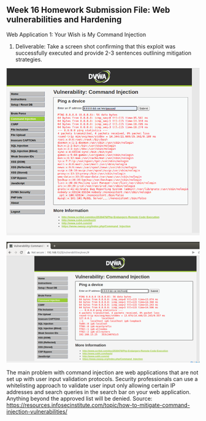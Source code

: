 ## Week 16 Homework Submission File: Web vulnerabilities and Hardening 


Web Application 1: Your Wish is My Command Injection


1. Deliverable: Take a screen shot confirming that this exploit was successfully executed and provide 2-3 sentences outlining mitigation strategies.


![command_injection](images/Command_injection.png)

![command_injection2](images/Command_injection2.png)



The main problem with command injection are web applications that are not set up with  user input validation protocols. Security professionals can use a whitelisting approach to validate user input only allowing certain IP addresses and search queries in the search bar on your web application. Anything beyond the approved list will be denied. Source: https://resources.infosecinstitute.com/topic/how-to-mitigate-command-injection-vulnerabilities/






